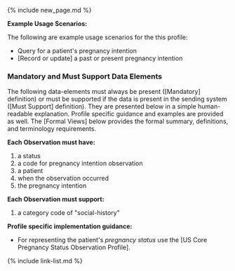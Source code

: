{% include new_page.md %}

**Example Usage Scenarios:**

The following are example usage scenarios for the this profile:

- Query for a patient's pregnancy intention
- [Record or update] a past or present pregnancy intention

### Mandatory and Must Support Data Elements

The following data-elements must always be present ([Mandatory] definition) or must be supported if the data is present in the sending system ([Must Support] definition). They are presented below in a simple human-readable explanation.  Profile specific guidance and examples are provided as well.  The [Formal Views] below provides the  formal summary, definitions, and  terminology requirements.

**Each Observation must have:**

1.  a status
2.  a code for pregnancy intention observation
3.  a patient
4.  when the observation occurred
5.  the pregnancy intention

**Each Observation must support:**

1. a category code of "social-history"


**Profile specific implementation guidance:**

- For representing the patient's *pregnancy status* use the [US Core Pregnancy Status Observation Profile].

{% include link-list.md %}
